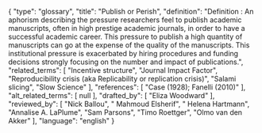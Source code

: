 {
    "type": "glossary",
    "title": "Publish or Perish",
    "definition": "Definition : An aphorism describing the pressure researchers feel to publish academic manuscripts, often in high prestige academic journals, in order to have a successful academic career. This pressure to publish a high quantity of manuscripts can go at the expense of the quality of the manuscripts. This institutional pressure is exacerbated by hiring procedures and funding decisions strongly focusing on the number and impact of publications.",
    "related_terms": [
        "Incentive structure",
        "Journal Impact Factor",
        "Reproducibility crisis (aka Replicability or replication crisis)",
        "Salami slicing",
        "Slow Science"
    ],
    "references": [
        "Case (1928); Fanelli (2010)"
    ],
    "alt_related_terms": [
        null
    ],
    "drafted_by": [
        "Eliza Woodward"
    ],
    "reviewed_by": [
        "Nick Ballou",
        " Mahmoud Elsherif",
        " Helena Hartmann",
        "Annalise A. LaPlume",
        "Sam Parsons",
        "Timo Roettger",
        "Olmo van den Akker"
    ],
    "language": "english"
}